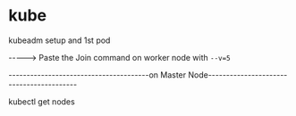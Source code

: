 # kube
kubeadm setup and 1st pod

-----> Paste the Join command on worker node with `--v=5`

---------------------------------------on Master Node-----------------------------------------

kubectl get nodes 
